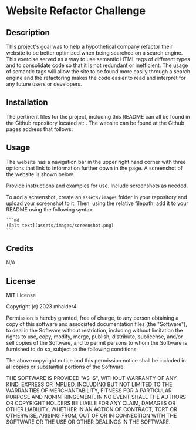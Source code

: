 # Website Refactor Challenge

## Description

This project's goal was to help a hypothetical company refactor their website to be better optimized when being searched on a search engine. This exercise served as a way to use semantic HTML tags of different types and to consolidate code so that it is not redundant or inefficient. The usage of semantic tags will allow the site to be found more easily through a search engine and the refactoring makes the code easier to read and interpret for any future users or developers.

## Installation

The pertinent files for the project, including this README can all be found in the Github repository located at: . The website can be found at the Github pages address that follows: 

## Usage

The website has a navigation bar in the upper right hand corner with three options that link to information further down in the page. A screenshot of the website is shown below.

Provide instructions and examples for use. Include screenshots as needed.

To add a screenshot, create an `assets/images` folder in your repository and upload your screenshot to it. Then, using the relative filepath, add it to your README using the following syntax:

    ```md
    ![alt text](assets/images/screenshot.png)
    ```

## Credits

N/A

## License

MIT License

Copyright (c) 2023 mhalder4

Permission is hereby granted, free of charge, to any person obtaining a copy
of this software and associated documentation files (the "Software"), to deal
in the Software without restriction, including without limitation the rights
to use, copy, modify, merge, publish, distribute, sublicense, and/or sell
copies of the Software, and to permit persons to whom the Software is
furnished to do so, subject to the following conditions:

The above copyright notice and this permission notice shall be included in all
copies or substantial portions of the Software.

THE SOFTWARE IS PROVIDED "AS IS", WITHOUT WARRANTY OF ANY KIND, EXPRESS OR
IMPLIED, INCLUDING BUT NOT LIMITED TO THE WARRANTIES OF MERCHANTABILITY,
FITNESS FOR A PARTICULAR PURPOSE AND NONINFRINGEMENT. IN NO EVENT SHALL THE
AUTHORS OR COPYRIGHT HOLDERS BE LIABLE FOR ANY CLAIM, DAMAGES OR OTHER
LIABILITY, WHETHER IN AN ACTION OF CONTRACT, TORT OR OTHERWISE, ARISING FROM,
OUT OF OR IN CONNECTION WITH THE SOFTWARE OR THE USE OR OTHER DEALINGS IN THE
SOFTWARE.
